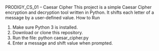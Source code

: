 PRODIGY_CS_01 – Caesar Cipher
This project is a simple Caesar Cipher encryption and decryption tool written in Python. It shifts each letter of a message by a user-defined value.
How to Run
1. Make sure Python 3 is installed.
2. Download or clone this repository.
3. Run the file:
   python caesar_cipher.py
4. Enter a message and shift value when prompted.
